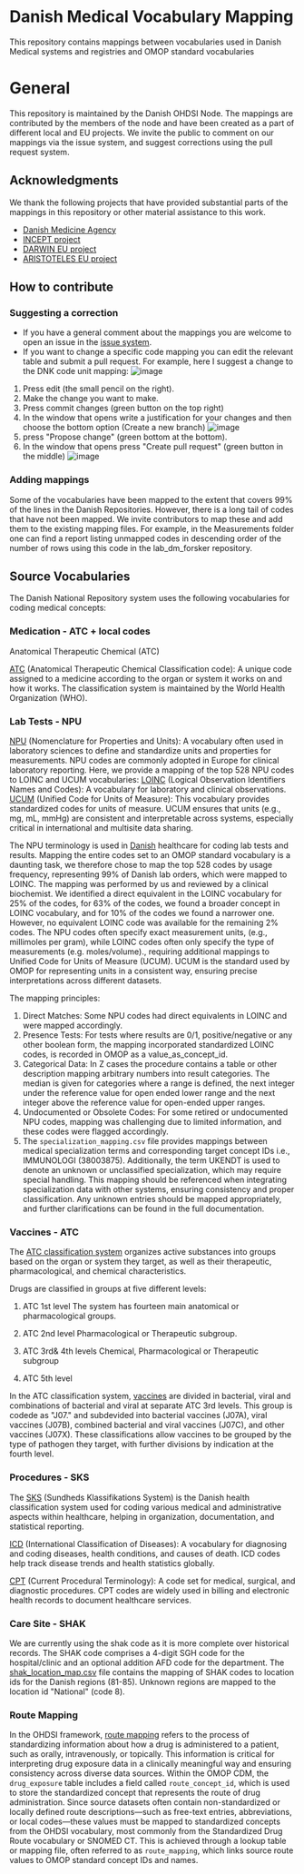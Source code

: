 # Danish Medical Vocabulary Mapping
This repository contains mappings between vocabularies used in Danish Medical systems and registries and OMOP standard vocabularies

# General
This repository is maintained by the Danish OHDSI Node. The mappings are contributed by the members of the node and have been created as a part of different local and EU projects. 
We invite the public to comment on our mappings via the issue system, and suggest corrections using the pull request system. 

## Acknowledgments
We thank the following projects  that have provided substantial parts of the mappings in this repository or other material assistance to this work. 

* [Danish Medicine Agency](https://laegemiddelstyrelsen.dk/)
* [INCEPT project](https://github.com/INCEPTdk)
* [DARWIN EU project](https://www.darwin-eu.org)
* [ARISTOTELES EU project](https://aristoteles-horizon.eu/the-project/)

## How to contribute

### Suggesting a correction
 
* If you have a general comment about the mappings you are welcome to open an issue in the [issue system](https://github.com/ohdsi-denmark/danish_medical_vocabularies_to_OMOP/issues). 
* If you want to change a specific code mapping you can edit the relevant table and submit a pull request. For example, here I suggest a change to the DNK code unit mapping:
![image](https://github.com/user-attachments/assets/a6b2d39b-9e1e-4f5e-9494-515ddda1d162)
1. Press edit (the small pencil on the right).
2. Make the change you want to make.
3. Press commit changes (green button on the top right)
4. In the window that opens write a justification for your changes and then choose the bottom option (Create a new branch)
![image](https://github.com/user-attachments/assets/52aa8f06-f7f2-4a07-b8fe-8416436623c1)
5. press "Propose change" (green bottom at the bottom).
6. In the window that opens press "Create pull request" (green button in the middle)
![image](https://github.com/user-attachments/assets/f48bd26c-af33-4167-9af0-82ef574fdf5c)

### Adding mappings
Some of the vocabularies have been mapped to the extent that covers 99% of the lines in the Danish Repositories. However, there is a long tail of codes that have not been mapped.
We invite contributors to map these and add them to the existing mapping files. For example, in the Measurements folder one can find a report listing unmapped codes in descending order of the number of rows using this code in the lab_dm_forsker repository.  

## Source Vocabularies
The Danish National Repository system uses the following vocabularies for coding medical concepts:

### Medication - ATC + local codes

Anatomical Therapeutic Chemical (ATC)
   
[ATC]( https://www.ema.europa.eu/en/glossary-terms/atc-code) (Anatomical Therapeutic Chemical Classification code): A unique code assigned to a medicine according to the organ or system it works on and how it works. The classification system is maintained by the World Health Organization (WHO).

     
### Lab Tests - NPU

[NPU](https://npu-terminology.org/) (Nomenclature for Properties and Units): A vocabulary often used in laboratory sciences to define and standardize units and properties for measurements. NPU codes are commonly adopted in Europe for clinical laboratory reporting.
Here, we provide a mapping of the top 528 NPU codes to LOINC and UCUM vocabularies: [LOINC]( https://loinc.org/) (Logical Observation Identifiers Names and Codes): A vocabulary for laboratory and clinical observations. [UCUM](https://ucum.org/) (Unified Code for Units of Measure): This vocabulary provides standardized codes for units of measure. UCUM ensures that units (e.g., mg, mL, mmHg) are consistent and interpretable across systems, especially critical in international and multisite data sharing.

The NPU terminology is used in [Danish](https://sundhedsdatastyrelsen.dk/da/rammer-og-retningslinjer/om-terminologi/npu/sogevejledning-labterm-npu) healthcare for coding lab tests and results. Mapping the entire codes set to an OMOP standard vocabulary is a daunting task, we therefore chose to map the top 528 codes by usage frequency, representing 99% of Danish lab orders, which were mapped to LOINC. The mapping was performed by us and reviewed by a clinical biochemist. We identified a direct equivalent in the LOINC vocabulary for 25% of the codes, for 63% of the codes, we found a broader concept in LOINC vocabulary, and for 10% of the codes we found a narrower one. However, no equivalent LOINC code was available for the remaining 2% codes.
The NPU codes often specify exact measurement units, (e.g., millimoles per gram), while LOINC codes often only specify the type of measurements (e.g. moles/volume)., requiring additional mappings to Unified Code for Units of Measure (UCUM). UCUM is the standard used by OMOP for representing units in a consistent way, ensuring precise interpretations across different datasets.

The mapping principles:
1.	Direct Matches: Some NPU codes had direct equivalents in LOINC and were mapped accordingly.
2.	Presence Tests: For tests where results are 0/1, positive/negative or any other boolean form, the mapping incorporated standardized LOINC codes, is recorded in OMOP as a value_as_concept_id.
3.	Categorical Data: In Z cases the procedure contains a table or other description mapping arbitrary numbers into result categories. The median is given for categories where a range is defined, the next integer under the reference value for open ended lower range and the next integer above the reference value for open-ended upper ranges.
4.	Undocumented or Obsolete Codes: For some retired or undocumented NPU codes, mapping was challenging due to limited information, and these codes were flagged accordingly.
5.	The `specialization_mapping.csv` file provides mappings between medical specialization terms and corresponding target concept IDs i.e., IMMUNOLOGI (38003875). Additionally, the term UKENDT is used to denote an unknown or unclassified specialization, which may require special handling. This mapping should be referenced when integrating specialization data with other systems, ensuring consistency and proper classification. Any unknown entries should be mapped appropriately, and further clarifications can be found in the full documentation.


### Vaccines - ATC

The [ATC classification system](https://www.who.int/tools/atc-ddd-toolkit/atc-classification) organizes active substances into groups based on the organ or system they target, as well as their therapeutic, pharmacological, and chemical characteristics.

Drugs are classified in groups at five different levels:
1. ATC 1st level
   The system has fourteen main anatomical or pharmacological groups.
   
3. ATC 2nd level
   Pharmacological or Therapeutic subgroup.
   
5. ATC 3rd& 4th levels
   Chemical, Pharmacological or Therapeutic subgroup

4. ATC 5th level
  
In the ATC classification system, [vaccines](https://atcddd.fhi.no/atc_ddd_index/?showdescription=yes&code=J07#:~:text=The%20vaccines%20are%20divided%20in,included%20in%20the%20level%20names.) are divided in bacterial, viral and combinations of bacterial and viral at separate ATC 3rd levels. This group is codede as "J07." and subdevided into bacterial vaccines (J07A), viral vaccines (J07B), combined bacterial and viral vaccines (J07C), and other vaccines (J07X). These classifications allow vaccines to be grouped by the type of pathogen they target, with further divisions by indication at the fourth level.

### Procedures - SKS

The [SKS](https://sundhedsdatastyrelsen.dk/da/rammer-og-retningslinjer/om-klassifikationer/sks-klassifikationer/klassifikation-operationer) (Sundheds Klassifikations System) is the Danish health classification system used for coding various medical and administrative aspects within healthcare, helping in organization, documentation, and statistical reporting.

[ICD](https://www.who.int/standards/classifications/classification-of-diseases) (International Classification of Diseases): A vocabulary for diagnosing and coding diseases, health conditions, and causes of death. ICD codes help track disease trends and health statistics globally.
   
    
[CPT](https://mmshub.cms.gov/measure-lifecycle/measure-specification/specify-code/CPT) (Current Procedural Terminology): A code set for medical, surgical, and diagnostic procedures. CPT codes are widely used in billing and electronic health records to document healthcare services.
   
### Care Site - SHAK

We are currently using the shak code as it is more complete over historical records. The SHAK code comprises a 4-digit 
SGH code for the hospital/clinic and an optional addition AFD code for the department. The [shak_location_map.csv](Caresites%2Fshak_location_map.csv)
file contains the mapping of SHAK codes to location ids for the Danish regions (81-85). Unknown regions are 
mapped to the location id "National" (code 8).

### Route Mapping

In the OHDSI framework, [route mapping]() refers to the process of standardizing information about how a drug is administered to a patient, such as orally, intravenously, or topically. This information is critical for interpreting drug exposure data in a clinically meaningful way and ensuring consistency across diverse data sources. Within the OMOP CDM, the `drug_exposure` table includes a field called `route_concept_id`, which is used to store the standardized concept that represents the route of drug administration. Since source datasets often contain non-standardized or locally defined route descriptions—such as free-text entries, abbreviations, or local codes—these values must be mapped to standardized concepts from the OHDSI vocabulary, most commonly from the Standardized Drug Route vocabulary or SNOMED CT. This is achieved through a lookup table or mapping file, often referred to as `route_mapping`, which links source route values to OMOP standard concept IDs and names.

